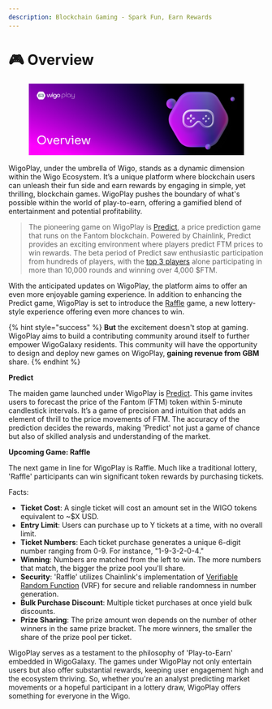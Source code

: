 ```yaml
---
description: Blockchain Gaming - Spark Fun, Earn Rewards
---
```


# 🎮 Overview

<figure><img src="../../.gitbook/assets/Overview (2).png" alt=""><figcaption></figcaption></figure>

WigoPlay, under the umbrella of Wigo, stands as a dynamic dimension within the Wigo Ecosystem. It’s a unique platform where blockchain users can unleash their fun side and earn rewards by engaging in simple, yet thrilling, blockchain games. WigoPlay pushes the boundary of what's possible within the world of play-to-earn, offering a gamified blend of entertainment and potential profitability.

> The pioneering game on WigoPlay is [Predict](https://docs.wigoswap.io/wigalaxy-the-metaverse/wiplay/predict-game), a price prediction game that runs on the Fantom blockchain. Powered by Chainlink, Predict provides an exciting environment where players predict FTM prices to win rewards. The beta period of Predict saw enthusiastic participation from hundreds of players, with the [top 3 players](https://wigoswap.io/predict/leaderboard) alone participating in more than 10,000 rounds and winning over 4,000 $FTM.

With the anticipated updates on WigoPlay, the platform aims to offer an even more enjoyable gaming experience. In addition to enhancing the Predict game, WigoPlay is set to introduce the [Raffle](https://docs.wigoswap.io/wigalaxy-the-metaverse/wiplay/the-raffle) game, a new lottery-style experience offering even more chances to win.



{% hint style="success" %}
**But** the excitement doesn't stop at gaming. WigoPlay aims to build a contributing community around itself to further empower WigoGalaxy residents. This community will have the opportunity to design and deploy new games on WigoPlay, **gaining revenue from GBM** share.
{% endhint %}



**Predict**

The maiden game launched under WigoPlay is [Predict](https://wigoswap.io/predict). This game invites users to forecast the price of the Fantom (FTM) token within 5-minute candlestick intervals. It’s a game of precision and intuition that adds an element of thrill to the price movements of FTM. The accuracy of the prediction decides the rewards, making 'Predict' not just a game of chance but also of skilled analysis and understanding of the market.



**Upcoming Game: Raffle**

The next game in line for WigoPlay is Raffle. Much like a traditional lottery, 'Raffle' participants can win significant token rewards by purchasing tickets.

Facts:

* **Ticket Cost**: A single ticket will cost an amount set in the WIGO tokens equivalent to \~$X USD.
* **Entry Limit**: Users can purchase up to Y tickets at a time, with no overall limit.
* **Ticket Numbers**: Each ticket purchase generates a unique 6-digit number ranging from 0-9. For instance, "1-9-3-2-0-4."
* **Winning**: Numbers are matched from the left to win. The more numbers that match, the bigger the prize pool you'll share.
* **Security**: 'Raffle' utilizes Chainlink's implementation of [Verifiable Random Function](https://chain.link/vrf) (VRF) for secure and reliable randomness in number generation.
* **Bulk Purchase Discount**: Multiple ticket purchases at once yield bulk discounts.
* **Prize Sharing**: The prize amount won depends on the number of other winners in the same prize bracket. The more winners, the smaller the share of the prize pool per ticket.



WigoPlay serves as a testament to the philosophy of 'Play-to-Earn' embedded in WigoGalaxy. The games under WigoPlay not only entertain users but also offer substantial rewards, keeping user engagement high and the ecosystem thriving. So, whether you're an analyst predicting market movements or a hopeful participant in a lottery draw, WigoPlay offers something for everyone in the Wigo.
